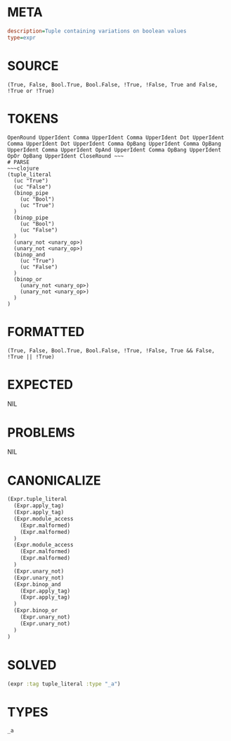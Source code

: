 # META
~~~ini
description=Tuple containing variations on boolean values
type=expr
~~~
# SOURCE
~~~roc
(True, False, Bool.True, Bool.False, !True, !False, True and False, !True or !True)
~~~
# TOKENS
~~~text
OpenRound UpperIdent Comma UpperIdent Comma UpperIdent Dot UpperIdent Comma UpperIdent Dot UpperIdent Comma OpBang UpperIdent Comma OpBang UpperIdent Comma UpperIdent OpAnd UpperIdent Comma OpBang UpperIdent OpOr OpBang UpperIdent CloseRound ~~~
# PARSE
~~~clojure
(tuple_literal
  (uc "True")
  (uc "False")
  (binop_pipe
    (uc "Bool")
    (uc "True")
  )
  (binop_pipe
    (uc "Bool")
    (uc "False")
  )
  (unary_not <unary_op>)
  (unary_not <unary_op>)
  (binop_and
    (uc "True")
    (uc "False")
  )
  (binop_or
    (unary_not <unary_op>)
    (unary_not <unary_op>)
  )
)
~~~
# FORMATTED
~~~roc
(True, False, Bool.True, Bool.False, !True, !False, True && False, !True || !True)
~~~
# EXPECTED
NIL
# PROBLEMS
NIL
# CANONICALIZE
~~~clojure
(Expr.tuple_literal
  (Expr.apply_tag)
  (Expr.apply_tag)
  (Expr.module_access
    (Expr.malformed)
    (Expr.malformed)
  )
  (Expr.module_access
    (Expr.malformed)
    (Expr.malformed)
  )
  (Expr.unary_not)
  (Expr.unary_not)
  (Expr.binop_and
    (Expr.apply_tag)
    (Expr.apply_tag)
  )
  (Expr.binop_or
    (Expr.unary_not)
    (Expr.unary_not)
  )
)
~~~
# SOLVED
~~~clojure
(expr :tag tuple_literal :type "_a")
~~~
# TYPES
~~~roc
_a
~~~
